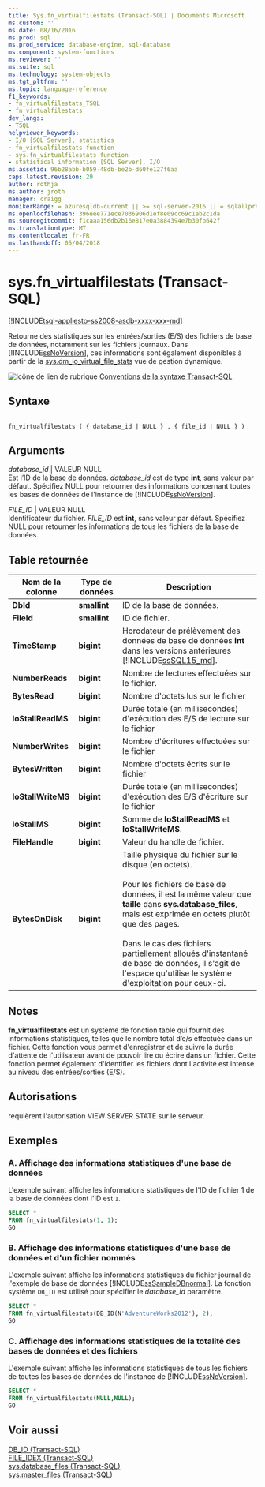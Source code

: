 ```yaml
---
title: Sys.fn_virtualfilestats (Transact-SQL) | Documents Microsoft
ms.custom: ''
ms.date: 08/16/2016
ms.prod: sql
ms.prod_service: database-engine, sql-database
ms.component: system-functions
ms.reviewer: ''
ms.suite: sql
ms.technology: system-objects
ms.tgt_pltfrm: ''
ms.topic: language-reference
f1_keywords:
- fn_virtualfilestats_TSQL
- fn_virtualfilestats
dev_langs:
- TSQL
helpviewer_keywords:
- I/O [SQL Server], statistics
- fn_virtualfilestats function
- sys.fn_virtualfilestats function
- statistical information [SQL Server], I/O
ms.assetid: 96b28abb-b059-48db-be2b-d60fe127f6aa
caps.latest.revision: 29
author: rothja
ms.author: jroth
manager: craigg
monikerRange: = azuresqldb-current || >= sql-server-2016 || = sqlallproducts-allversions
ms.openlocfilehash: 396eee771ece7036906d1ef8e09cc69c1ab2c1da
ms.sourcegitcommit: f1caaa156db2b16e817e0a3884394e7b30fb642f
ms.translationtype: MT
ms.contentlocale: fr-FR
ms.lasthandoff: 05/04/2018
---
```

# <a name="sysfnvirtualfilestats-transact-sql"></a>sys.fn_virtualfilestats (Transact-SQL)
[!INCLUDE[tsql-appliesto-ss2008-asdb-xxxx-xxx-md](../../includes/tsql-appliesto-ss2008-asdb-xxxx-xxx-md.md)]

  Retourne des statistiques sur les entrées/sorties (E/S) des fichiers de base de données, notamment sur les fichiers journaux. Dans [!INCLUDE[ssNoVersion](../../includes/ssnoversion-md.md)], ces informations sont également disponibles à partir de la [sys.dm_io_virtual_file_stats](../../relational-databases/system-dynamic-management-views/sys-dm-io-virtual-file-stats-transact-sql.md) vue de gestion dynamique.  

 ![Icône de lien de rubrique](../../database-engine/configure-windows/media/topic-link.gif "Icône lien de rubrique") [Conventions de la syntaxe Transact-SQL](../../t-sql/language-elements/transact-sql-syntax-conventions-transact-sql.md)  
  
## <a name="syntax"></a>Syntaxe  
  
```  
  
fn_virtualfilestats ( { database_id | NULL } , { file_id | NULL } )  
```  
  
## <a name="arguments"></a>Arguments  
 *database_id* | VALEUR NULL  
 Est l’ID de la base de données. *database_id* est de type **int**, sans valeur par défaut. Spécifiez NULL pour retourner des informations concernant toutes les bases de données de l'instance de [!INCLUDE[ssNoVersion](../../includes/ssnoversion-md.md)].  
  
 *FILE_ID* | VALEUR NULL  
 Identificateur du fichier. *FILE_ID* est **int**, sans valeur par défaut. Spécifiez NULL pour retourner les informations de tous les fichiers de la base de données.  
  
## <a name="table-returned"></a>Table retournée  
  
|Nom de la colonne|Type de données| Description|  
|-----------------|---------------|-----------------|  
|**DbId**|**smallint**|ID de la base de données.|  
|**FileId**|**smallint**|ID de fichier.|  
|**TimeStamp**|**bigint**|Horodateur de prélèvement des données de base de données **int** dans les versions antérieures [!INCLUDE[ssSQL15_md](../../includes/sssql15-md.md)]. |  
|**NumberReads**|**bigint**|Nombre de lectures effectuées sur le fichier.|  
|**BytesRead**|**bigint**|Nombre d'octets lus sur le fichier|  
|**IoStallReadMS**|**bigint**|Durée totale (en millisecondes) d'exécution des E/S de lecture sur le fichier|  
|**NumberWrites**|**bigint**|Nombre d'écritures effectuées sur le fichier|  
|**BytesWritten**|**bigint**|Nombre d'octets écrits sur le fichier|  
|**IoStallWriteMS**|**bigint**|Durée totale (en millisecondes) d'exécution des E/S d'écriture sur le fichier|  
|**IoStallMS**|**bigint**|Somme de **IoStallReadMS** et **IoStallWriteMS**.|  
|**FileHandle**|**bigint**|Valeur du handle de fichier.|  
|**BytesOnDisk**|**bigint**|Taille physique du fichier sur le disque (en octets).<br /><br /> Pour les fichiers de base de données, il est la même valeur que **taille** dans **sys.database_files**, mais est exprimée en octets plutôt que des pages.<br /><br /> Dans le cas des fichiers partiellement alloués d'instantané de base de données, il s'agit de l'espace qu'utilise le système d'exploitation pour ceux-ci.|  
  
## <a name="remarks"></a>Notes  
 **fn_virtualfilestats** est un système de fonction table qui fournit des informations statistiques, telles que le nombre total d’e/s effectuée dans un fichier. Cette fonction vous permet d'enregistrer et de suivre la durée d'attente de l'utilisateur avant de pouvoir lire ou écrire dans un fichier. Cette fonction permet également d'identifier les fichiers dont l'activité est intense au niveau des entrées/sorties (E/S).  
  
## <a name="permissions"></a>Autorisations  
 requièrent l'autorisation VIEW SERVER STATE sur le serveur.  
  
## <a name="examples"></a>Exemples  
  
### <a name="a-displaying-statistical-information-for-a-database"></a>A. Affichage des informations statistiques d'une base de données  
 L'exemple suivant affiche les informations statistiques de l'ID de fichier 1 de la base de données dont l'ID est `1`.  
  
```sql  
SELECT *  
FROM fn_virtualfilestats(1, 1);  
GO  
```  
  
### <a name="b-displaying-statistical-information-for-a-named-database-and-file"></a>B. Affichage des informations statistiques d'une base de données et d'un fichier nommés  
 L'exemple suivant affiche les informations statistiques du fichier journal de l'exemple de base de données [!INCLUDE[ssSampleDBnormal](../../includes/sssampledbnormal-md.md)]. La fonction système `DB_ID` est utilisé pour spécifier le *database_id* paramètre.  
  
```sql  
SELECT *  
FROM fn_virtualfilestats(DB_ID(N'AdventureWorks2012'), 2);  
GO  
```  
  
### <a name="c-displaying-statistical-information-for-all-databases-and-files"></a>C. Affichage des informations statistiques de la totalité des bases de données et des fichiers  
 L'exemple suivant affiche les informations statistiques de tous les fichiers de toutes les bases de données de l'instance de [!INCLUDE[ssNoVersion](../../includes/ssnoversion-md.md)].  
  
```sql  
SELECT *  
FROM fn_virtualfilestats(NULL,NULL);  
GO  
```  
  
## <a name="see-also"></a>Voir aussi  
 [DB_ID &#40;Transact-SQL&#41;](../../t-sql/functions/db-id-transact-sql.md)   
 [FILE_IDEX &#40;Transact-SQL&#41;](../../t-sql/functions/file-idex-transact-sql.md)   
 [sys.database_files &#40;Transact-SQL&#41;](../../relational-databases/system-catalog-views/sys-database-files-transact-sql.md)   
 [sys.master_files &#40;Transact-SQL&#41;](../../relational-databases/system-catalog-views/sys-master-files-transact-sql.md)  
  
  
